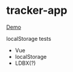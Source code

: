 # tracker-app

[Demo](https://jasonpolito.github.io/tracker-app)

localStorage tests

- Vue
- localStorage
- LDBX(?)
